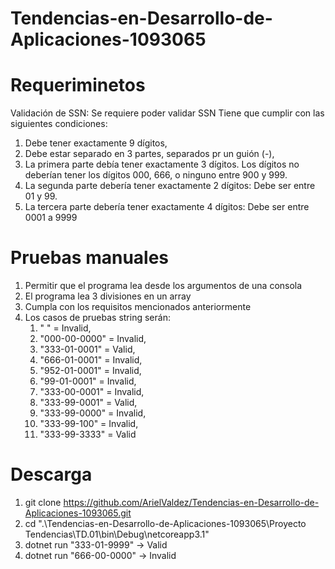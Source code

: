 # Tendencias-en-Desarrollo-de-Aplicaciones-1093065
# Requeriminetos 
Validación de SSN: Se requiere poder validar SSN
Tiene que cumplir con las siguientes condiciones:
1. Debe tener exactamente 9 dígitos,
2. Debe estar separado en 3 partes, separados pr un guión (-),
3. La primera parte debía tener exactamente 3 dígitos. Los dígitos no deberían tener los dígitos 000, 666, o ninguno entre 900 y 999.
4. La segunda parte debería tener exactamente 2 dígitos: Debe ser entre 01 y 99.
5. La tercera parte debería tener exactamente 4 dígitos: Debe ser entre 0001 a 9999

# Pruebas manuales
1. Permitir que el programa lea desde los argumentos de una consola
2. El programa lea 3 divisiones en un array
3. Cumpla con los requisitos mencionados anteriormente
4. Los casos de pruebas string serán: 
    1. " " = Invalid, 
    2. "000-00-0000" = Invalid,
    3. "333-01-0001" = Valid, 
    4. "666-01-0001" = Invalid, 
    5. "952-01-0001" = Invalid, 
    6. "99-01-0001" = Invalid,
    7. "333-00-0001" = Invalid, 
    8. "333-99-0001" = Valid,
    9. "333-99-0000" = Invalid,
    10. "333-99-100" = Invalid,
    11. "333-99-3333" = Valid

# Descarga
1. git clone https://github.com/ArielValdez/Tendencias-en-Desarrollo-de-Aplicaciones-1093065.git
2. cd ".\Tendencias-en-Desarrollo-de-Aplicaciones-1093065\Proyecto Tendencias\TD.01\bin\Debug\netcoreapp3.1"
4. dotnet run "333-01-9999" -> Valid
5. dotnet run "666-00-0000" -> Invalid
